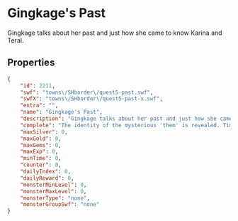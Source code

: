 # Gingkage's Past

Gingkage talks about her past and just how she came to know Karina and Teral.

## Properties

```json
{
    "id": 2211,
    "swf": "towns\/SHborder\/quest5-past.swf",
    "swfX": "towns\/SHborder\/quest5-past-x.swf",
    "extra": "",
    "name": "Gingkage's Past",
    "description": "Gingkage talks about her past and just how she came to know Karina and Teral.",
    "complete": "The identity of the mysterious 'them' is revealed. Time to take them down!",
    "maxSilver": 0,
    "maxGold": 0,
    "maxGems": 0,
    "maxExp": 0,
    "minTime": 0,
    "counter": 0,
    "dailyIndex": 0,
    "dailyReward": 0,
    "monsterMinLevel": 0,
    "monsterMaxLevel": 0,
    "monsterType": "none",
    "monsterGroupSwf": "none"
}
```

